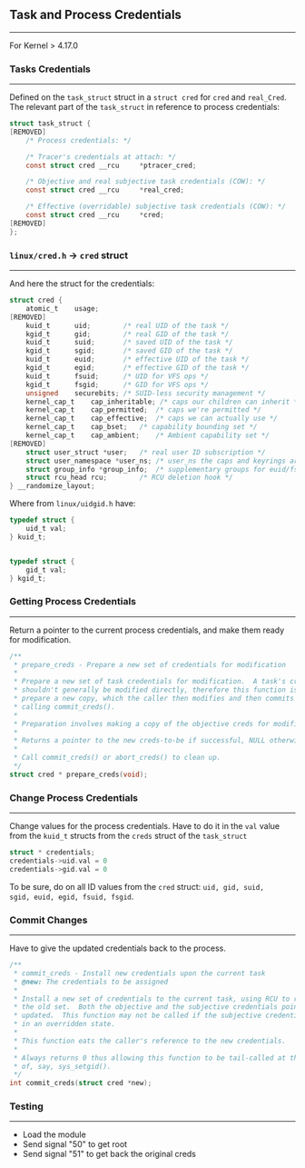 ## Task and Process Credentials
---
For Kernel > 4.17.0

### Tasks Credentials
---
Defined on the `task_struct` struct in a `struct cred` for `cred` and `real_Cred`. The relevant part of the `task_struct` in reference to process credentials:
```c
struct task_struct {
[REMOVED]
	/* Process credentials: */

	/* Tracer's credentials at attach: */
	const struct cred __rcu		*ptracer_cred;

	/* Objective and real subjective task credentials (COW): */
	const struct cred __rcu		*real_cred;

	/* Effective (overridable) subjective task credentials (COW): */
	const struct cred __rcu		*cred;
[REMOVED]
};
```
### `linux/cred.h` -> `cred` struct
---
And here the struct for the credentials:
```c
struct cred {
	atomic_t	usage;
[REMOVED]
	kuid_t		uid;		/* real UID of the task */
	kgid_t		gid;		/* real GID of the task */
	kuid_t		suid;		/* saved UID of the task */
	kgid_t		sgid;		/* saved GID of the task */
	kuid_t		euid;		/* effective UID of the task */
	kgid_t		egid;		/* effective GID of the task */
	kuid_t		fsuid;		/* UID for VFS ops */
	kgid_t		fsgid;		/* GID for VFS ops */
	unsigned	securebits;	/* SUID-less security management */
	kernel_cap_t	cap_inheritable; /* caps our children can inherit */
	kernel_cap_t	cap_permitted;	/* caps we're permitted */
	kernel_cap_t	cap_effective;	/* caps we can actually use */
	kernel_cap_t	cap_bset;	/* capability bounding set */
	kernel_cap_t	cap_ambient;	/* Ambient capability set */
[REMOVED]
	struct user_struct *user;	/* real user ID subscription */
	struct user_namespace *user_ns; /* user_ns the caps and keyrings are relative to. */
	struct group_info *group_info;	/* supplementary groups for euid/fsgid */
	struct rcu_head	rcu;		/* RCU deletion hook */
} __randomize_layout;
```
Where from `linux/uidgid.h` have:
```c
typedef struct {
	uid_t val;
} kuid_t;


typedef struct {
	gid_t val;
} kgid_t;
```
### Getting Process Credentials
---
Return a pointer to the current process credentials, and make them ready for modification.
```c
/**
 * prepare_creds - Prepare a new set of credentials for modification
 *
 * Prepare a new set of task credentials for modification.  A task's creds
 * shouldn't generally be modified directly, therefore this function is used to
 * prepare a new copy, which the caller then modifies and then commits by
 * calling commit_creds().
 *
 * Preparation involves making a copy of the objective creds for modification.
 *
 * Returns a pointer to the new creds-to-be if successful, NULL otherwise.
 *
 * Call commit_creds() or abort_creds() to clean up.
 */
struct cred * prepare_creds(void);
```
### Change Process Credentials
---
Change values for the process credentials. Have to do it in the `val` value from the `kuid_t` structs from the `creds` struct of the `task_struct`
```c
struct * credentials;
credentials->uid.val = 0
credentials->gid.val = 0
```
To be sure, do on all ID values from the `cred` struct:	`uid, gid, suid,	sgid, euid, egid, fsuid, fsgid`.		

### Commit Changes
---
Have to give the updated credentials back to the process.
```c
/**
 * commit_creds - Install new credentials upon the current task
 * @new: The credentials to be assigned
 *
 * Install a new set of credentials to the current task, using RCU to replace
 * the old set.  Both the objective and the subjective credentials pointers are
 * updated.  This function may not be called if the subjective credentials are
 * in an overridden state.
 *
 * This function eats the caller's reference to the new credentials.
 *
 * Always returns 0 thus allowing this function to be tail-called at the end
 * of, say, sys_setgid().
 */
int commit_creds(struct cred *new);
```
### Testing
---
- Load the module
- Send signal "50" to get root
- Send signal "51" to get back the original creds
